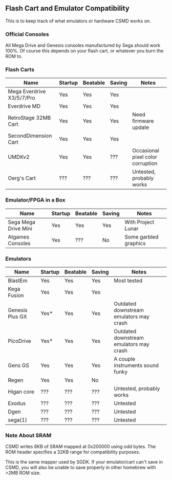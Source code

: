## Flash Cart and Emulator Compatibility
This is to keep track of what emulators or hardware CSMD works on.

### Official Consoles
All Mega Drive and Genesis consoles manufactured by Sega should work 100%.
Of course this depends on your flash cart, or whatever you burn the ROM to.

### Flash Carts
| Name                     | Startup  | Beatable | Saving   | Notes                             |
| ------------------------ | -------- | -------- | -------- |-----------------------------------|
| Mega Everdrive X3/5/7/Pro| Yes      | Yes      | Yes      |                                   |
| Everdrive MD             | Yes      | Yes      | Yes      |                                   |
| RetroStage 32MB Cart     | Yes      | Yes      | Yes      | Need firmware update              |
| SecondDimension Cart     | Yes      | Yes      | Yes      |                                   |
| UMDKv2                   | Yes      | Yes      | ???      | Occasional pixel color corruption |
| Oerg's Cart              | ???      | ???      | ???      | Untested, probably works          |

### Emulator/FPGA in a Box
| Name                     | Startup | Beatable | Saving | Notes                 |
| ------------------------ |---------|----------|--------|-----------------------|
| Sega Mega Drive Mini     | Yes     | Yes      | Yes    | With Project Lunar    |
| Atgames Consoles         | Yes     | ???      | No     | Some garbled graphics |

### Emulators
| Name                     | Startup  | Beatable | Saving   | Notes                            |
| ------------------------ | -------- | -------- | -------- | -------------------------------- |
| BlastEm                  | Yes      | Yes      | Yes      | Most tested                      |
| Kega Fusion              | Yes      | Yes      | Yes      |                                  |
| Genesis Plus GX          | Yes\*    | Yes      | Yes      | Outdated downstream emulators may crash |
| PicoDrive                | Yes\*    | Yes      | Yes      | Outdated downstream emulators may crash |
| Gens GS                  | Yes      | Yes      | Yes      | A couple instruments sound funky |
| Regen                    | Yes      | Yes      | No       |                                  |
| Higan core               | ???      | ???      | ???      | Untested, probably works         |
| Exodus                   | ???      | ???      | ???      | Untested                         |
| Dgen                     | ???      | ???      | ???      | Untested                         |
| sega(1)                  | ???      | ???      | ???      | Untested                         |

### Note About SRAM
CSMD writes 8KB of SRAM mapped at 0x200000 using odd bytes.
The ROM header specifies a 32KB range for compatibility purposes.

This is the same mapper used by SGDK. If your emulator/cart can't save in CSMD,
you will also be unable to save properly in other homebrew with >2MB ROM size.

